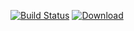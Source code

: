 [![Build Status](https://travis-ci.org/freemint/gemlib.svg?branch=master)](https://travis-ci.org/freemint/gemlib) [ ![Download](https://api.bintray.com/packages/freemint/lib/gemlib/images/download.svg) ](https://bintray.com/freemint/lib/gemlib/_latestVersion)
